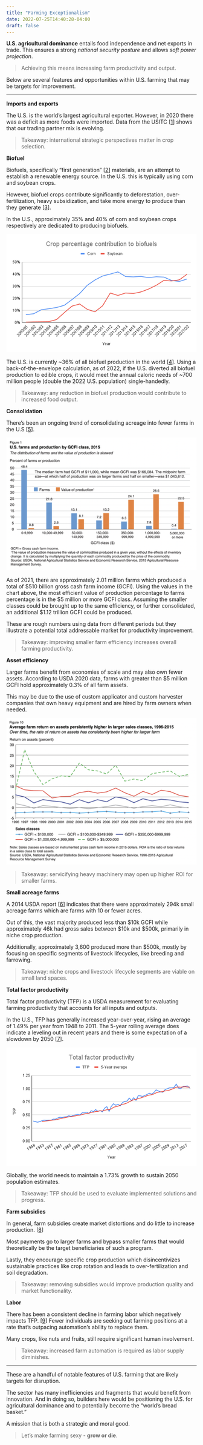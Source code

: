```yaml
---
title: "Farming Exceptionalism"
date: 2022-07-25T14:40:28-04:00
draft: false
---
```

**U.S. agricultural dominance** entails food independence and net exports in trade. This ensures a strong _national security posture_ and allows _soft power projection_.

> Achieving this means increasing farm productivity and output.

Below are several features and opportunities within U.S. farming that may be targets for improvement.

---

**Imports and exports**

The U.S. is the world’s largest agricultural exporter. However, in 2020 there was a deficit as more foods were imported. Data from the USITC [[1](https://www.usitc.gov/research_and_analysis/tradeshifts/2020/agriculture.htm "Trade Shift Index 2020 Agricultural Products - United States International Trade Commission")] shows that our trading partner mix is evolving.

> Takeaway: international strategic perspectives matter in crop selection.

**Biofuel**

Biofuels, specifically “first generation” [[2](https://en.wikipedia.org/wiki/Biofuel#First "Biofuel - Wikipedia")] materials, are an attempt to establish a renewable energy source. In the U.S. this is typically using corn and soybean crops.

However, biofuel crops contribute significantly to deforestation, over-fertilization, heavy subsidization, and take more energy to produce than they generate [[3](https://link.springer.com/article/10.1007/s11053-005-4679-8 "Ethanol Production Using Corn, Switchgrass, and Wood; Biodiesel Production Using Soybean and Sunflower - Springer")].

In the U.S., approximately 35% and 40% of corn and soybean crops respectively are dedicated to producing biofuels.

![Biofuel crop percentage](/images/biofuel-crop-percentage.png)

The U.S. is currently ~36% of all biofuel production in the world [[4](https://www.ers.usda.gov/data-products/u-s-bioenergy-statistics/ "U.S. Bioenergy Statistics - USDA")]. Using a back-of-the-envelope calculation, as of 2022, if the U.S. diverted all biofuel production to edible crops, it would meet the annual caloric needs of ~700 million people (double the 2022 U.S. population) single-handedly.

> Takeaway: any reduction in biofuel production would contribute to increased food output.

**Consolidation**

There’s been an ongoing trend of consolidating acreage into fewer farms in the U.S [[5](https://www.ers.usda.gov/webdocs/publications/88057/eib-189.pdf "Three Decades of Consolidation in U.S. Agriculture - USDA")].

![Gross cash farm income](/images/gross-cash-farm-income.png)

As of 2021, there are approximately 2.01 million farms which produced a total of $510 billion gross cash farm income (GCFI). Using the values in the chart above, the most efficient value of production percentage to farms percentage is in the $5 million or more GCFI class. Assuming the smaller classes could be brought up to the same efficiency, or further consolidated, an additional $1.12 trillion GCFI could be produced.

These are rough numbers using data from different periods but they illustrate a potential total addressable market for productivity improvement. 

> Takeaway: improving smaller farm efficiency increases overall farming productivity.

**Asset efficiency**

Larger farms benefit from economies of scale and may also own fewer assets. According to USDA 2020 data, farms with greater than $5 million GCFI hold approximately 0.3% of all farm assets.

This may be due to the use of custom applicator and custom harvester companies that own heavy equipment and are hired by farm owners when needed.

![Average farm asset returns](/images/average-farm-asset-returns.png)

> Takeaway: servicifying heavy machinery may open up higher ROI for smaller farms.

**Small acreage farms**

A 2014 USDA report [[6](https://www.ers.usda.gov/webdocs/publications/43847/46432_eib123.pdf?v=4748.8 "Working the Land With 10 Acres: Small Acreage Farming in the United States - USDA")] indicates that there were approximately 294k small acreage farms which are farms with 10 or fewer acres.

Out of this, the vast majority produced less than $10k GCFI while approximately 46k had gross sales between $10k and $500k, primarily in niche crop production.

Additionally, approximately 3,600 produced more than $500k, mostly by focusing on specific segments of livestock lifecycles, like breeding and farrowing.

> Takeaway: niche crops and livestock lifecycle segments are viable on small land spaces.

**Total factor productivity**

Total factor productivity (TFP) is a USDA measurement for evaluating farming productivity that accounts for all inputs and outputs.

In the U.S., TFP has generally increased year-over-year, rising an average of 1.49% per year from 1948 to 2011. The 5-year rolling average does indicate a leveling out in recent years and there is some expectation of a slowdown by 2050 [[7](https://www.ers.usda.gov/webdocs/publications/45387/53416_err189_summary.pdf?v=3576 "Agricultural Productivity Growth in the United States: Measurement, Trends, and Drivers - USDA")].

![Total factor productivity](/images/total-factor-productivity.png)

Globally, the world needs to maintain a 1.73% growth to sustain 2050 population estimates.

> Takeaway: TFP should be used to evaluate implemented solutions and progress.

**Farm subsidies**

In general, farm subsidies create market distortions and do little to increase production. [[8](https://www.cato.org/commentary/examining-americas-farm-subsidy-problem "Examining America’s Farm Subsidy Problem - CATO Institute")]

Most payments go to larger farms and bypass smaller farms that would theoretically be the target beneficiaries of such a program.

Lastly, they encourage specific crop production which disincentivizes sustainable practices like crop rotation and leads to over-fertilization and soil degradation.

> Takeaway: removing subsidies would improve production quality and market functionality.

**Labor**

There has been a consistent decline in farming labor which negatively impacts TFP. [[9](https://www.ers.usda.gov/topics/farm-economy/farm-labor/#size "Farm Labor - USDA")] Fewer individuals are seeking out farming positions at a rate that’s outpacing automation’s ability to replace them.

Many crops, like nuts and fruits, still require significant human involvement.

> Takeaway: increased farm automation is required as labor supply diminishes.

---

These are a handful of notable features of U.S. farming that are likely targets for disruption.

The sector has many inefficiencies and fragments that would benefit from innovation. And in doing so, builders here would be positioning the U.S. for agricultural dominance and to potentially become the “world’s bread basket.”

A mission that is both a strategic and moral good.

> Let’s make farming sexy - **grow or die**.